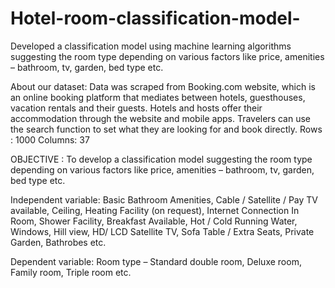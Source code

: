 # Hotel-room-classification-model-
Developed a classification model using machine learning algorithms suggesting the room type depending on various factors like price, amenities – bathroom, tv, garden, bed type etc.

About our dataset:
Data was scraped from Booking.com website, which is an online booking platform that mediates between hotels, guesthouses, vacation rentals and their guests. Hotels and hosts offer their accommodation through the website and mobile apps. Travelers can use the search function to set what they are looking for and book directly. 
Rows : 1000
Columns: 37

OBJECTIVE :
To develop a classification model suggesting the room type depending on various factors like price, amenities – bathroom, tv, garden, bed type etc.

Independent variable:
Basic Bathroom Amenities,  Cable / Satellite / Pay TV available, Ceiling, Heating Facility (on request), Internet Connection In Room, Shower Facility, Breakfast Available, Hot / Cold Running Water, Windows, Hill view, HD/ LCD Satellite TV, Sofa Table / Extra Seats, Private Garden, Bathrobes etc.             

Dependent variable: 
Room type – Standard double room, Deluxe room, Family room, Triple room etc. 
